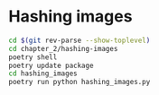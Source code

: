 # Hashing images

``` bash
cd $(git rev-parse --show-toplevel)
cd chapter_2/hashing-images
poetry shell
poetry update package
cd hashing_images
poetry run python hashing_images.py
```
